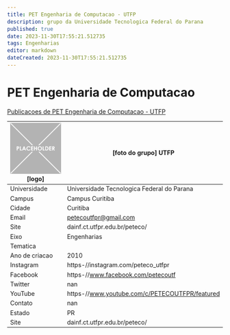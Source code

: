```yaml
---
title: PET Engenharia de Computacao - UTFP
description: grupo da Universidade Tecnologica Federal do Parana
published: true
date: 2023-11-30T17:55:21.512735
tags: Engenharias
editor: markdown
dateCreated: 2023-11-30T17:55:21.512735
---
```


# PET Engenharia de Computacao

[Publicacoes de PET Engenharia de Computacao - UTFP](/atividade/92PETEngenhariadeComputacaoUTFP/feed.md)

| ![placeholder.png](/placeholder.png) [logo] | [foto do grupo] UTFP         |
| ------------------------------------------- | ------------------------------------------------- |
| Universidade                                | Universidade Tecnologica Federal do Parana      |
| Campus                                      | Campus Curitiba            |
| Cidade                                      | Curitiba             |
| Email                                       | petecoutfpr@gmail.com             |
| Site                                        | dainf.ct.utfpr.edu.br/peteco/              |
| Eixo                                        | Engenharias              |
| Tematica                                    |           |
| Ano de criacao                              | 2010        |
| Instagram                                   | https-//instagram.com/peteco_utfpr         |
| Facebook                                    | https-//www.facebook.com/petecoutf          |
| Twitter                                     | nan           |
| YouTube                                     | https-//www.youtube.com/c/PETECOUTFPR/featured           |
| Contato                                     | nan         |
| Estado                                      |  PR            |
| Site                                        | dainf.ct.utfpr.edu.br/peteco/ |
